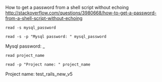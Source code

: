 How to get a password from a shell script without echoing
http://stackoverflow.com/questions/3980668/how-to-get-a-password-from-a-shell-script-without-echoing

```
read -s mysql_password
```

```
read -s -p "Mysql password: " mysql_password
```
Mysql password: _


```
read project_name
```

```
read -p "Project name: " project_name
```
Project name: test_rails_new_v5

